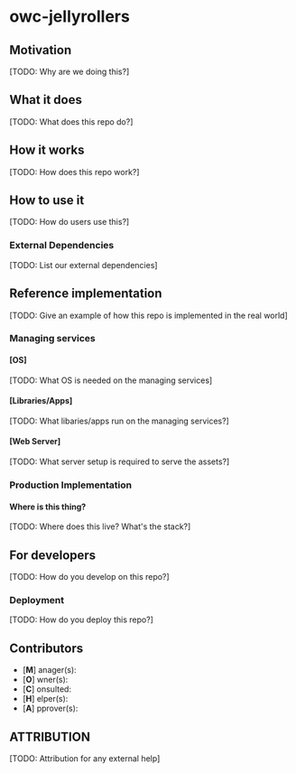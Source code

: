 # owc-jellyrollers

## Motivation

[TODO: Why are we doing this?]  

## What it does

[TODO: What does this repo do?]

## How it works

[TODO: How does this repo work?]

## How to use it

[TODO: How do users use this?]

### External Dependencies

[TODO: List our external dependencies]

## Reference implementation

[TODO: Give an example of how this repo is implemented in the real world]

### Managing services

#### [OS]

[TODO: What OS is needed on the managing services]

#### [Libraries/Apps]

[TODO: What libaries/apps run on the managing services?]

#### [Web Server]

[TODO: What server setup is required to serve the assets?]

### Production Implementation

#### Where is this thing?

[TODO: Where does this live?  What's the stack?]

## For developers

[TODO: How do you develop on this repo?]

### Deployment

[TODO: How do you deploy this repo?]

## Contributors

 * [**M**] anager(s):  
 * [**O**] wner(s):
 * [**C**] onsulted:
 * [**H**] elper(s):
 * [**A**] pprover(s):

## ATTRIBUTION

[TODO: Attribution for any external help]